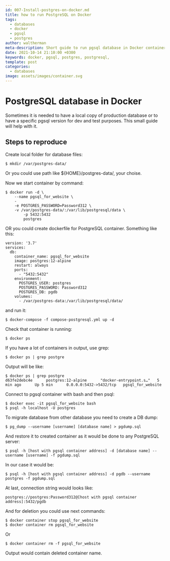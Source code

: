 ```yaml
---
id: 007-Install-postgres-on-docker.md
title: how to run PostgreSQL on Docker
tags: 
  - databases
  - docker
  - pgsql
  - postgres
author: waltherman
meta-description: Short guide to run pgsql database in Docker container
date: 2021-10-14 21:10:00 +0300 
keywords: docker, pgsql, postgres, postgresql, 
template: post
categories:
  - databases
image: assets/images/container.svg
---
```


# PostgreSQL database in Docker

Sometimes it is needed to have a local copy of production database or to have a specific pgsql version for dev and test purposes. This small guide will help with it.

## Steps to reproduce

Create local folder for database files:
```
$ mkdir /var/postgres-data/
```
Or you could use path like ${HOME}/postgres-data/, your choise.

Now we start container by command:
```
$ docker run -d \
	--name pgsql_for_website \
	-
	-e POSTGRES_PASSWORD=Password312 \
	-v /var/postgres-data/:/var/lib/postgresql/data \
        -p 5432:5432
        postgres
```

OR you could create dockerfile for PostgreSQL container. Something like this:

```
version: '3.7'
services:
  db:
    container_name: pgsql_for_website
    image: postgres:12-alpine
    restart: always
    ports:
      - "5432:5432"
    environment:
      POSTGRES_USER: postgres
      POSTGRES_PASSWORD: Password312
      POSTGRES_DB: pgdb
    volumes:
      - /var/postgres-data:/var/lib/postgresql/data/
```

and run it:
```
$ docker-compose -f compose-postgresql.yml up -d
```

Check that container is running:
```
$ docker ps
```
If you have a lot of containers in output, use grep:
```
$ docker ps | grep postgre
```
Output will be like:
```
$ docker ps | grep postgre
d63fe2debc4e      postgres:12-alpine      "docker-entrypoint.s…"   5 min ago      Up 5 min      0.0.0.0:5432->5432/tcp   pgsql_for_website
```

Connect to pgsql container with bash and then psql:
```
$ docker exec -it pgsql_for_website bash
$ psql -h localhost -U postgres
```

To migrate database from other database you need to create a DB dump:
```
$ pg_dump --username [username] [database name] > pgdump.sql
```

And restore it to created container as it would be done to any PostgreSQL server:
```
$ psql -h [host with pgsql container address] -d [database name] --username [username] -f pgdump.sql
```
In our case it would be:
```
$ psql -h [host with pgsql container address] -d pgdb --username postgres -f pgdump.sql
```

At last, connection string would looks like:
```
postgres://postgres:Password312@[host with pgsql container address]:5432/pgdb
```

And for deletion you could use next commands:
```
$ docker container stop pgsql_for_website 
$ docker container rm pgsql_for_website
```
Or
```
$ docker container rm -f pgsql_for_website
```
Output would contain deleted container name.
